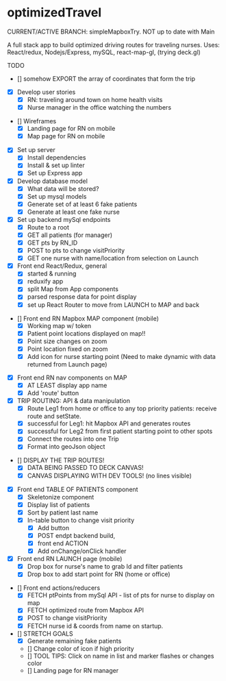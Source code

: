 # optimizedTravel

CURRENT/ACTIVE BRANCH: simpleMapboxTry. NOT up to date with Main

A full stack app to build optimized driving routes for traveling nurses.
Uses: React/redux, Nodejs/Express, mySQL, react-map-gl, (trying deck.gl)

TODO
* [] somehow EXPORT the array of coordinates that form the trip

* [x] Develop user stories
    * [x] RN: traveling around town on home health visits
    * [x] Nurse manager in the office watching the numbers

* [] Wireframes
    * [x] Landing page for RN on mobile
    * [x] Map page for RN on mobile

* [x] Set up server
    * [x] Install dependencies
    * [x] Install & set up linter
    * [x] Set up Express app

* [x] Develop database model
    * [x] What data will be stored?
    * [x] Set up mysql models
    * [x] Generate set of at least 6 fake patients
    * [x] Generate at least one fake nurse   

* [x] Set up backend mySql endpoints
    * [x] Route to a root
    * [X] GET all patients (for manager)
    * [x] GET pts by RN_ID
    * [x] POST to pts to change visitPriority
    * [x] GET one nurse with name/location from selection on Launch

* [x] Front end React/Redux, general 
    * [x] started & running
    * [x] reduxify app
    * [x] split Map from App components
    * [x] parsed response data for point display
    * [x] set up React Router to move from LAUNCH to MAP and back  

* [] Front end RN Mapbox MAP component (mobile)
    * [x] Working map w/ token 
    * [x] Patient point locations displayed on map!!
    * [x] Point size changes on zoom
    * [x] Point location fixed on zoom
    * [x] Add icon for nurse starting point (Need to make dynamic with data returned from Launch page)

* [x] Front end RN nav components on MAP
    * [x] AT LEAST display app name
    * [x] Add 'route' button

* [x] TRIP ROUTING: API & data manipulation
    * [x] Route Leg1 from home or office to any top priority patients: receive route and setState.
    * [x] successful for Leg1: hit Mapbox API and generates routes
    * [x] successful for Leg2 from first patient starting point to other spots
    * [x] Connect the routes into one Trip
    * [x] Format into geoJson object

* [] DISPLAY THE TRIP ROUTES!
    * [x] DATA BEING PASSED TO DECK CANVAS!
    * [x] CANVAS DISPLAYING WITH DEV TOOLS!
            (no lines visible)

* [x] Front end TABLE OF PATIENTS component
    * [x] Skeletonize component
    * [x] Display list of patients
    * [x] Sort by patient last name
    * [x] In-table button to change visit priority
        * [x] Add button
        * [x] POST endpt backend build, 
        * [x] front end ACTION
        * [x] Add onChange/onClick handler

* [x] Front end RN LAUNCH page (mobile)
    * [x] Drop box for nurse's name to grab Id and filter patients
    * [x] Drop box to add start point for RN (home or office)
   
* [] Front end actions/reducers
    * [x] FETCH ptPoints from mySql API - list of pts for nurse to display on map
    * [x] FETCH optimized route from Mapbox API
    * [x] POST to change visitPriority
    * [x] FETCH nurse id & coords from name on startup.  

* [] STRETCH GOALS
    * [x] Generate remaining fake patients
    * [] Change color of icon if high priority
    * [] TOOL TIPS: Click on name in list and marker flashes or changes color 
    * [] Landing page for RN manager   

